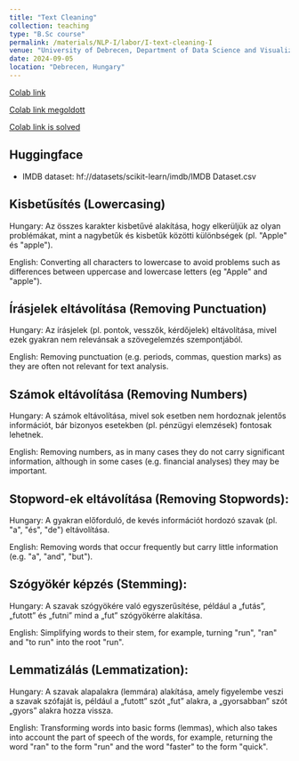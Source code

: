 ```yaml
---
title: "Text Cleaning"
collection: teaching
type: "B.Sc course"
permalink: /materials/NLP-I/labor/I-text-cleaning-I
venue: "University of Debrecen, Department of Data Science and Visualization"
date: 2024-09-05
location: "Debrecen, Hungary"
---
```


[Colab link](https://colab.research.google.com/drive/1QhghhzwDliCOMkRygSLfv5fLKT4Mjro1)

[Colab link megoldott](https://colab.research.google.com/drive/1LJXM-qYxXpAhuLbWnFuK5dCb7o9rfRFe)

[Colab link is solved](https://colab.research.google.com/drive/1_eTr5kgJUb1YmDiid8abAU4WuZInFRX0)

## Huggingface

- IMDB dataset: hf://datasets/scikit-learn/imdb/IMDB Dataset.csv

## Kisbetűsítés (Lowercasing)

Hungary: Az összes karakter kisbetűvé alakítása, hogy elkerüljük az olyan problémákat, mint a nagybetűk és kisbetűk közötti különbségek (pl. "Apple" és "apple").

English: Converting all characters to lowercase to avoid problems such as differences between uppercase and lowercase letters (eg "Apple" and "apple").

## Írásjelek eltávolítása (Removing Punctuation)

Hungary: Az írásjelek (pl. pontok, vesszők, kérdőjelek) eltávolítása, mivel ezek gyakran nem relevánsak a szövegelemzés szempontjából.

English: Removing punctuation (e.g. periods, commas, question marks) as they are often not relevant for text analysis.

## Számok eltávolítása (Removing Numbers)

Hungary: A számok eltávolítása, mivel sok esetben nem hordoznak jelentős információt, bár bizonyos esetekben (pl. pénzügyi elemzések) fontosak lehetnek.

English: Removing numbers, as in many cases they do not carry significant information, although in some cases (e.g. financial analyses) they may be important.

## Stopword-ek eltávolítása (Removing Stopwords):

Hungary: A gyakran előforduló, de kevés információt hordozó szavak (pl. "a", "és", "de") eltávolítása.

English: Removing words that occur frequently but carry little information (e.g. "a", "and", "but").

## Szógyökér képzés (Stemming):

Hungary: A szavak szógyökére való egyszerűsítése, például a „futás”, „futott” és „futni” mind a „fut” szógyökérre alakítása.

English: Simplifying words to their stem, for example, turning "run", "ran" and "to run" into the root "run".

## Lemmatizálás (Lemmatization):

Hungary: A szavak alapalakra (lemmára) alakítása, amely figyelembe veszi a szavak szófaját is, például a „futott” szót „fut” alakra, a „gyorsabban” szót „gyors” alakra hozza vissza.

English: Transforming words into basic forms (lemmas), which also takes into account the part of speech of the words, for example, returning the word "ran" to the form "run" and the word "faster" to the form "quick".